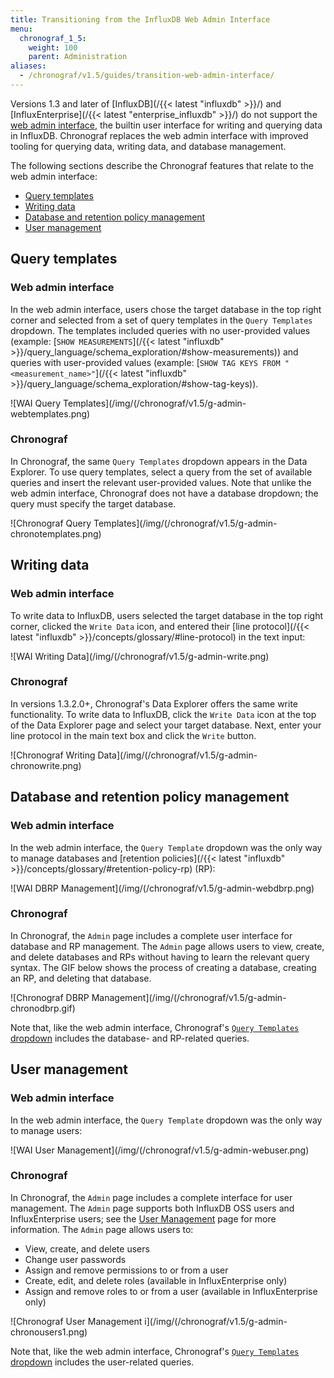 ```yaml
---
title: Transitioning from the InfluxDB Web Admin Interface
menu:
  chronograf_1_5:
    weight: 100
    parent: Administration
aliases:
  - /chronograf/v1.5/guides/transition-web-admin-interface/
---
```


Versions 1.3 and later of [InfluxDB](/{{< latest "influxdb" >}}/) and [InfluxEnterprise](/{{< latest "enterprise_influxdb" >}}/) do not support the [web admin interface](/influxdb/v1.2/tools/web_admin/), the builtin user interface for writing and querying data in InfluxDB.
Chronograf replaces the web admin interface with improved tooling for querying data, writing data, and database management.

The following sections describe the Chronograf features that relate to the web admin interface:

* [Query templates](#query-templates)
* [Writing data](#writing-data)
* [Database and retention policy management](#database-and-retention-policy-management)
* [User management](#user-management)

## Query templates

### Web admin interface

In the web admin interface, users chose the target database in the top right corner and selected from a set of query templates in the `Query Templates` dropdown.
The templates included queries with no user-provided values (example: [`SHOW MEASUREMENTS`](/{{< latest "influxdb" >}}/query_language/schema_exploration/#show-measurements)) and queries with user-provided values (example: [`SHOW TAG KEYS FROM "<measurement_name>"`](/{{< latest "influxdb" >}}/query_language/schema_exploration/#show-tag-keys)).

![WAI Query Templates](/img/(/chronograf/v1.5/g-admin-webtemplates.png)

### Chronograf

In Chronograf, the same `Query Templates` dropdown appears in the Data Explorer.
To use query templates, select a query from the set of available queries and insert the relevant user-provided values.
Note that unlike the web admin interface, Chronograf does not have a database dropdown; the query must specify the target database.

![Chronograf Query Templates](/img/(/chronograf/v1.5/g-admin-chronotemplates.png)

## Writing data

### Web admin interface

To write data to InfluxDB, users selected the target database in the top right corner, clicked the `Write Data` icon, and entered their [line protocol](/{{< latest "influxdb" >}}/concepts/glossary/#line-protocol) in the text input:

![WAI Writing Data](/img/(/chronograf/v1.5/g-admin-write.png)

### Chronograf

In versions 1.3.2.0+, Chronograf's Data Explorer offers the same write functionality.
To write data to InfluxDB, click the `Write Data` icon at the top of the Data Explorer page and select your target database.
Next, enter your line protocol in the main text box and click the `Write` button.

![Chronograf Writing Data](/img/(/chronograf/v1.5/g-admin-chronowrite.png)

## Database and retention policy management

### Web admin interface

In the web admin interface, the `Query Template` dropdown was the only way to manage databases and [retention policies](/{{< latest "influxdb" >}}/concepts/glossary/#retention-policy-rp) (RP):

![WAI DBRP Management](/img/(/chronograf/v1.5/g-admin-webdbrp.png)

### Chronograf

In Chronograf, the `Admin` page includes a complete user interface for database and RP management.
The `Admin` page allows users to view, create, and delete databases and RPs without having to learn the relevant query syntax.
The GIF below shows the process of creating a database, creating an RP, and deleting that database.

![Chronograf DBRP Management](/img/(/chronograf/v1.5/g-admin-chronodbrp.gif)

Note that, like the web admin interface, Chronograf's [`Query Templates` dropdown](#chronograf) includes the database- and RP-related queries.

## User management

### Web admin interface

In the web admin interface, the `Query Template` dropdown was the only way to manage users:

![WAI User Management](/img/(/chronograf/v1.5/g-admin-webuser.png)

### Chronograf

In Chronograf, the `Admin` page includes a complete interface for user management.
The `Admin` page supports both InfluxDB OSS users and InfluxEnterprise users; see the [User Management](/chronograf/v1.5/administration/managing-influxdb-users/) page for more information.
The `Admin` page allows users to:

* View, create, and delete users
* Change user passwords
* Assign and remove permissions to or from a user
* Create, edit, and delete roles (available in InfluxEnterprise only)
* Assign and remove roles to or from a user (available in InfluxEnterprise only)

![Chronograf User Management i](/img/(/chronograf/v1.5/g-admin-chronousers1.png)

Note that, like the web admin interface, Chronograf's [`Query Templates` dropdown](#chronograf) includes the user-related queries.
